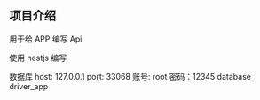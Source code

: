 ## 项目介绍

用于给 APP 编写 Api

使用 nestjs 编写

数据库
host: 127.0.0.1
port: 33068
账号: root
密码：12345
database driver_app

